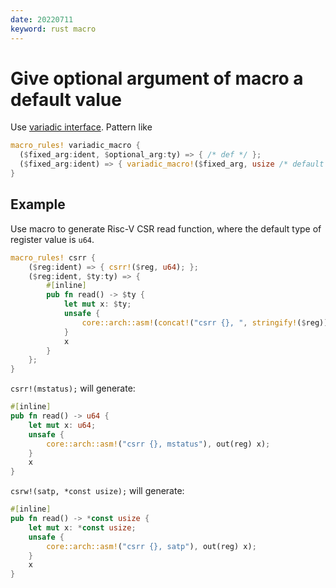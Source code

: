 ```yaml
---
date: 20220711
keyword: rust macro
---
```


# Give optional argument of macro a default value

Use [variadic interface](https://doc.rust-lang.org/rust-by-example/macros/variadics.html). Pattern like

```rust
macro_rules! variadic_macro {
  ($fixed_arg:ident, $optional_arg:ty) => { /* def */ };
  ($fixed_arg:ident) => { variadic_macro!($fixed_arg, usize /* default type */); };
}
```

## Example

Use macro to generate Risc-V CSR read function, where the default type of register value is `u64`.

```rust
macro_rules! csrr {
    ($reg:ident) => { csrr!($reg, u64); };
    ($reg:ident, $ty:ty) => {
        #[inline]
        pub fn read() -> $ty {
            let mut x: $ty;
            unsafe {
                core::arch::asm!(concat!("csrr {}, ", stringify!($reg)), out(reg) x);
            }
            x
        }
    };
}
```

`csrr!(mstatus);` will generate:

```rust
#[inline]
pub fn read() -> u64 {
    let mut x: u64;
    unsafe {
        core::arch::asm!("csrr {}, mstatus"), out(reg) x);
    }
    x
}
```

`csrw!(satp, *const usize);` will generate:

```rust
#[inline]
pub fn read() -> *const usize {
    let mut x: *const usize;
    unsafe {
        core::arch::asm!("csrr {}, satp"), out(reg) x);
    }
    x
}
```

